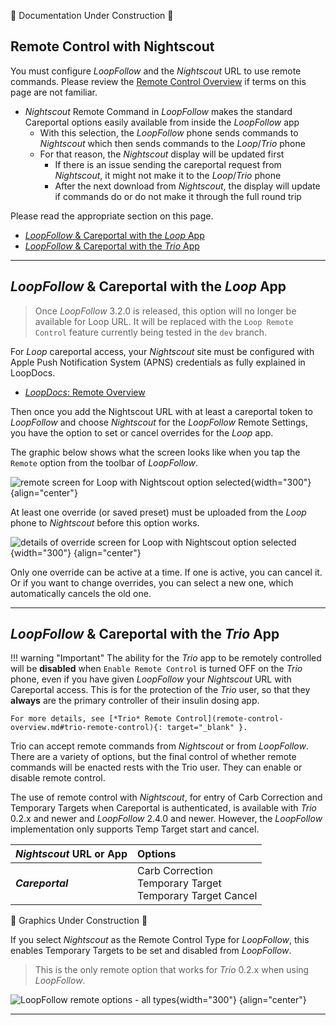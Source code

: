 🚧 Documentation Under Construction 🚧

## Remote Control with Nightscout

You must configure *LoopFollow* and the *Nightscout* URL to use remote commands. 
Please review the [Remote Control Overview](remote-control-overview.md) if terms on this page are not familiar.

* *Nightscout* Remote Command in *LoopFollow* makes the standard Careportal options easily available from inside the *LoopFollow* app
    * With this selection, the *LoopFollow* phone sends commands to *Nightscout* which then sends commands to the *Loop*/*Trio* phone
    * For that reason, the *Nightscout* display will be updated first
        * If there is an issue sending the careportal request from *Nightscout*, it might not make it to the *Loop*/*Trio* phone
        * After the next download from *Nightscout*, the display will update if commands do or do not make it through the full round trip

Please read the appropriate section on this page.

* [*LoopFollow* & Careportal with the *Loop* App](#loopfollow-careportal-with-the-loop-app)
* [*LoopFollow* & Careportal with the *Trio* App](#loopfollow-careportal-with-the-trio-app)

- - -

## *LoopFollow* & Careportal with the *Loop* App

> Once *LoopFollow* 3.2.0 is released, this option will no longer be available for Loop URL. It will be replaced with the `Loop Remote Control` feature currently being tested in the `dev` branch.

For *Loop* careportal access, your *Nightscout* site must be configured with Apple Push Notification System (APNS) credentials as fully explained in LoopDocs.

* [*LoopDocs*: Remote Overview](https://loopkit.github.io/loopdocs/nightscout/remote-overview/)

Then once you add the Nightscout URL with at least a careportal token to *LoopFollow* and choose *Nightscout* for the *LoopFollow* Remote Settings, you have the option to set or cancel overrides for the *Loop* app. 

The graphic below shows what the screen looks like when you tap the `Remote` option from the toolbar of *LoopFollow*.

![remote screen for Loop with Nightscout option selected](img/lf-ns-remote-loop.png){width="300"}
{align="center"}

At least one override (or saved preset) must be uploaded from the *Loop* phone to *Nightscout* before this option works.

![details of override screen for Loop with Nightscout option selected](img/lf-ns-remote-loop-details.png){width="300"}
{align="center"}

Only one override can be active at a time. If one is active, you can cancel it. Or if you want to change overrides, you can select a new one, which automatically cancels the old one.

- - - 

## *LoopFollow* & Careportal with the *Trio* App

!!! warning "Important"
    The ability for the *Trio* app to be remotely controlled will be **disabled** when `Enable Remote Control` is turned OFF on the *Trio* phone, even if you have given *LoopFollow* your *Nightscout* URL with Careportal access. This is for the protection of the *Trio* user, so that they **always** are the primary controller of their insulin dosing app.

    For more details, see [*Trio* Remote Control](remote-control-overview.md#trio-remote-control){: target="_blank" }.

Trio can accept remote commands from *Nightscout* or from *LoopFollow*. There are a variety of options, but the final control of whether remote commands will be enacted rests with the Trio user. They can enable or disable remote control.

The use of remote control with *Nightscout*, for entry of Carb Correction and Temporary Targets when Careportal is authenticated, is available with *Trio* 0.2.x and newer and *LoopFollow* 2.4.0 and newer. However, the *LoopFollow* implementation only supports Temp Target start and cancel.

| *Nightscout* URL or App | Options|
|:--|:--|
| ***Careportal*** | Carb Correction<br>Temporary Target<br>Temporary Target Cancel |


🚧 Graphics Under Construction 🚧

If you select *Nightscout* as the Remote Control Type for *LoopFollow*, this enables Temporary Targets to be set and disabled from *LoopFollow*.

> This is the only remote option that works for *Trio* 0.2.x when using *LoopFollow*.

![LoopFollow remote options - all types](img/lf-nightscout.png){width="300"}
{align="center"}

- - -
